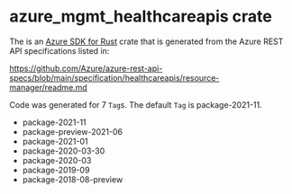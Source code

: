 # azure_mgmt_healthcareapis crate

The is an [Azure SDK for Rust](https://github.com/Azure/azure-sdk-for-rust) crate that is generated from the Azure REST API specifications listed in:

https://github.com/Azure/azure-rest-api-specs/blob/main/specification/healthcareapis/resource-manager/readme.md

Code was generated for 7 `Tag`s. The default `Tag` is package-2021-11.


- package-2021-11
- package-preview-2021-06
- package-2021-01
- package-2020-03-30
- package-2020-03
- package-2019-09
- package-2018-08-preview